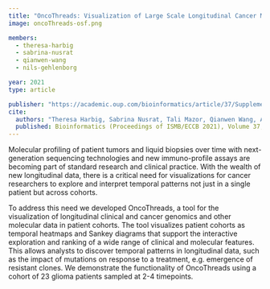```yaml
---
title: "OncoThreads: Visualization of Large Scale Longitudinal Cancer Molecular Data"
image: oncoThreads-osf.png

members:
  - theresa-harbig
  - sabrina-nusrat
  - qianwen-wang 
  - nils-gehlenborg

year: 2021
type: article

publisher: "https://academic.oup.com/bioinformatics/article/37/Supplement_1/i59/6319672"
cite:
  authors: "Theresa Harbig, Sabrina Nusrat, Tali Mazor, Qianwen Wang, Alexander Thomson, Hans Bitter, Ethan Cerami, Nils Gehlenborg"
  published: Bioinformatics (Proceedings of ISMB/ECCB 2021), Volume 37, Issue Supplement_1, July 2021, Pages i59–i66, https://doi.org/10.1093/bioinformatics/btab289
---
```

Molecular profiling of patient tumors and liquid biopsies over time with next-generation sequencing technologies and new immuno-profile assays are becoming part of standard research and clinical practice. With the wealth of new longitudinal data, there is a critical need for visualizations for cancer researchers to explore and interpret temporal patterns not just in a single patient but across cohorts. 

To address this need we developed OncoThreads, a tool for the visualization of longitudinal clinical and cancer genomics and other molecular data in patient cohorts. The tool visualizes patient cohorts as temporal heatmaps and Sankey diagrams that support the interactive exploration and ranking of a wide range of clinical and molecular features. This allows analysts to discover temporal patterns in longitudinal data, such as the impact of mutations on response to a treatment, e.g. emergence of resistant clones. We demonstrate the functionality of OncoThreads using a cohort of 23 glioma patients sampled at 2-4 timepoints.
